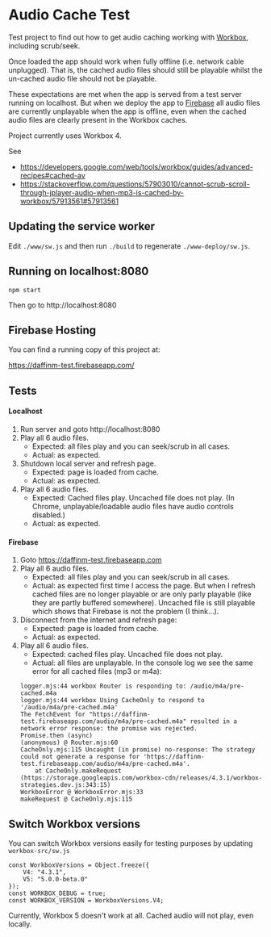 # Audio Cache Test
Test project to find out how to get audio caching working with [Workbox](https://developers.google.com/web/tools/workbox), 
including scrub/seek.

Once loaded the app should work when fully offline (i.e. network cable unplugged). That is, the cached audio files should 
still be playable whilst the un-cached audio file should not be playable. 

These expectations are met when the app is served
from a test server running on localhost. But when we deploy the app to [Firebase](https://daffinm-test.firebaseapp.com) all audio files are currently unplayable
when the app is offline, even when the cached audio files are clearly present in the Workbox caches.

Project currently uses Workbox 4. 

See
* https://developers.google.com/web/tools/workbox/guides/advanced-recipes#cached-av 
* https://stackoverflow.com/questions/57903010/cannot-scrub-scroll-through-jplayer-audio-when-mp3-is-cached-by-workbox/57913561#57913561

## Updating the service worker
Edit ```./www/sw.js``` and then run ```./build``` to regenerate ```./www-deploy/sw.js```.

## Running on localhost:8080
```$xslt
npm start
```
Then go to http://localhost:8080

## Firebase Hosting
You can find a running copy of this project at:

https://daffinm-test.firebaseapp.com/

## Tests
#### Localhost
1. Run server and goto http://localhost:8080
1. Play all 6 audio files.
   * Expected: all files play and you can seek/scrub in all cases.
   * Actual: as expected.
1. Shutdown local server and refresh page.
   * Expected: page is loaded from cache.
   * Actual: as expected.
1. Play all 6 audio files.
   * Expected: Cached files play. Uncached file does not play. (In Chrome, unplayable/loadable audio files have audio 
   controls disabled.)
   * Actual: as expected.
#### Firebase
1. Goto https://daffinm-test.firebaseapp.com
1. Play all 6 audio files.
   * Expected: all files play and you can seek/scrub in all cases.
   * Actual: as expected first time I access the page. But when I refresh cached files are no longer playable or are 
   only parly playable (like they are partly buffered somewhere).  Uncached file is still playable which shows that Firebase
   is not the problem (I think...).
1. Disconnect from the internet and refresh page: 
   * Expected: page is loaded from cache.
   * Actual: as expected.
1. Play all 6 audio files.
   * Expected: cached files play. Uncached file does not play.
   * Actual: all files are unplayable. In the console log we see the same error for all cached files (mp3 or m4a):
    ```$xslt
    logger.mjs:44 workbox Router is responding to: /audio/m4a/pre-cached.m4a
    logger.mjs:44 workbox Using CacheOnly to respond to '/audio/m4a/pre-cached.m4a'
    The FetchEvent for "https://daffinm-test.firebaseapp.com/audio/m4a/pre-cached.m4a" resulted in a network error response: the promise was rejected.
    Promise.then (async)
    (anonymous) @ Router.mjs:60
    CacheOnly.mjs:115 Uncaught (in promise) no-response: The strategy could not generate a response for 'https://daffinm-test.firebaseapp.com/audio/m4a/pre-cached.m4a'.
        at CacheOnly.makeRequest (https://storage.googleapis.com/workbox-cdn/releases/4.3.1/workbox-strategies.dev.js:343:15)
    WorkboxError @ WorkboxError.mjs:33
    makeRequest @ CacheOnly.mjs:115

    ```
## Switch Workbox versions
You can switch Workbox versions easily for testing purposes by updating ```workbox-src/sw.js```

```$xslt
const WorkboxVersions = Object.freeze({
    V4: "4.3.1",
    V5: "5.0.0-beta.0"
});
const WORKBOX_DEBUG = true;
const WORKBOX_VERSION = WorkboxVersions.V4;
```
Currently, Workbox 5 doesn't work at all. Cached audio will not play, even locally. 
